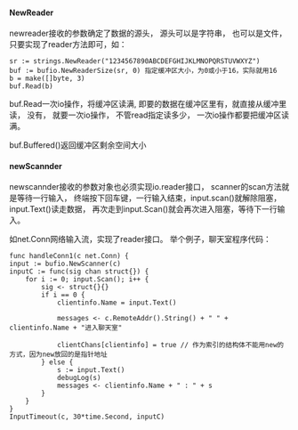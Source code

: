 #### NewReader
newreader接收的参数确定了数据的源头， 源头可以是字符串， 也可以是文件， 只要实现了reader方法即可，如：
```
sr := strings.NewReader("1234567890ABCDEFGHIJKLMNOPQRSTUVWXYZ")
buf := bufio.NewReaderSize(sr, 0) 指定缓冲区大小，为0或小于16，实际就用16
b = make([]byte, 3)
buf.Read(b)
```
buf.Read一次io操作，将缓冲区读满, 即要的数据在缓冲区里有，就直接从缓冲里读， 没有， 就要一次io操作， 不管read指定读多少， 一次io操作都要把缓冲区读满。 

buf.Buffered()返回缓冲区剩余空间大小

#### newScannder
newscannder接收的参数对象也必须实现io.reader接口， 
scanner的scan方法就是等待一行输入， 终端按下回车键，一行输入结束，input.scan()就解除阻塞， input.Text()读走数据， 再次走到input.Scan()就会再次进入阻塞，等待下一行输入。

如net.Conn网络输入流，实现了reader接口。
举个例子，聊天室程序代码：
```
func handleConn1(c net.Conn) {
input := bufio.NewScanner(c)
inputC := func(sig chan struct{}) {
	for i := 0; input.Scan(); i++ {
		sig <- struct{}{}
		if i == 0 {
			clientinfo.Name = input.Text()

			messages <- c.RemoteAddr().String() + " " + clientinfo.Name + "进入聊天室"

			clientChans[clientinfo] = true // 作为索引的结构体不能用new的方式，因为new放回的是指针地址
		} else {
			s := input.Text()
			debugLog(s)
			messages <- clientinfo.Name + " : " + s
		}
	}
}
InputTimeout(c, 30*time.Second, inputC)
```
